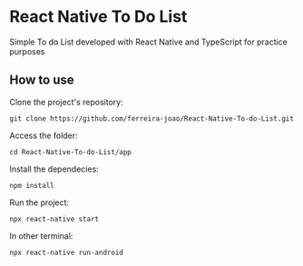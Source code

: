 # React Native To Do List
Simple To do List developed with React Native and TypeScript for practice purposes

## How to use
Clone the project's repository:
```
git clone https://github.com/ferreira-joao/React-Native-To-do-List.git
```
Access the folder:
```
cd React-Native-To-do-List/app
```
Install the dependecies:
```
npm install
```
Run the project:
```
npx react-native start
```
In other terminal:
```
npx react-native run-android
```
